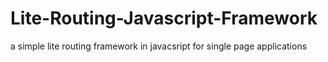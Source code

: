 # Lite-Routing-Javascript-Framework
a simple lite routing framework in javacsript for single page applications
